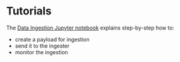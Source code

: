 # Tutorials

The [Data Ingestion Jupyter notebook](https://github.com/airbusgeo/geocube-ingester/blob/main/Jupyter/Geocube-Ingester-Demo.ipynb) explains step-by-step how to:

- create a payload for ingestion
- send it to the ingester
- monitor the ingestion


